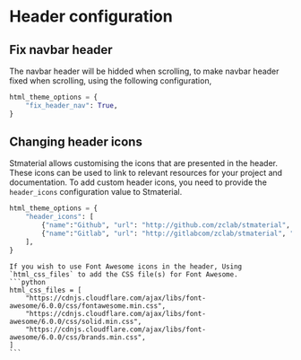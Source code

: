 # Header configuration

## Fix navbar header

The navbar header will be hidded when scrolling, to make navbar header fixed when scrolling, using the following configuration,

```python
html_theme_options = {
    "fix_header_nav": True,
}
```


## Changing header icons

Stmaterial allows customising the icons that are presented in the header. These icons can be used to link to relevant resources for your project and documentation. To add custom header icons, you need to provide the `header_icons` configuration value to Stmaterial. 

```python
html_theme_options = {
    "header_icons": [
        {"name":"Github", "url": "http://github.com/zclab/stmaterial", "svg":"github.svg"},
        {"name":"Gitlab", "url": "http://gitlabcom/zclab/stmaterial", "fontawesome":"fa-brands fa-gitlab"},
    ],
}
```


````{note}
If you wish to use Font Awesome icons in the header, Using `html_css_files` to add the CSS file(s) for Font Awesome.
```python
html_css_files = [
    "https://cdnjs.cloudflare.com/ajax/libs/font-awesome/6.0.0/css/fontawesome.min.css",
    "https://cdnjs.cloudflare.com/ajax/libs/font-awesome/6.0.0/css/solid.min.css",
    "https://cdnjs.cloudflare.com/ajax/libs/font-awesome/6.0.0/css/brands.min.css",
]
```
````
